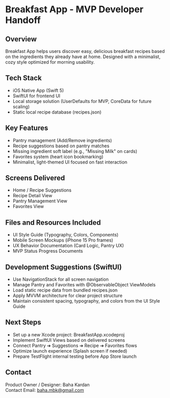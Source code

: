 # Breakfast App - MVP Developer Handoff

## Overview
Breakfast App helps users discover easy, delicious breakfast recipes based on the ingredients they already have at home. Designed with a minimalist, cozy style optimized for morning usability.

## Tech Stack
- iOS Native App (Swift 5)
- SwiftUI for frontend UI
- Local storage solution (UserDefaults for MVP, CoreData for future scaling)
- Static local recipe database (recipes.json)

## Key Features
- Pantry management (Add/Remove ingredients)
- Recipe suggestions based on pantry matches
- Missing ingredient soft label (e.g., "Missing Milk" on cards)
- Favorites system (heart icon bookmarking)
- Minimalist, light-themed UI focused on fast interaction

## Screens Delivered
- Home / Recipe Suggestions
- Recipe Detail View
- Pantry Management View
- Favorites View

## Files and Resources Included
- UI Style Guide (Typography, Colors, Components)
- Mobile Screen Mockups (iPhone 15 Pro frames)
- UX Behavior Documentation (Card Logic, Pantry UX)
- MVP Status Progress Documents

## Development Suggestions (SwiftUI)
- Use NavigationStack for all screen navigation
- Manage Pantry and Favorites with @ObservableObject ViewModels
- Load static recipe data from bundled recipes.json
- Apply MVVM architecture for clear project structure
- Maintain consistent spacing, typography, and colors from the UI Style Guide

## Next Steps
- Set up a new Xcode project: BreakfastApp.xcodeproj
- Implement SwiftUI Views based on delivered screens
- Connect Pantry ➔ Suggestions ➔ Recipe ➔ Favorites flows
- Optimize launch experience (Splash screen if needed)
- Prepare TestFlight internal testing before App Store launch

## Contact
Product Owner / Designer: Baha Kardan  
Contact Email: baha.mbk@gmail.com
